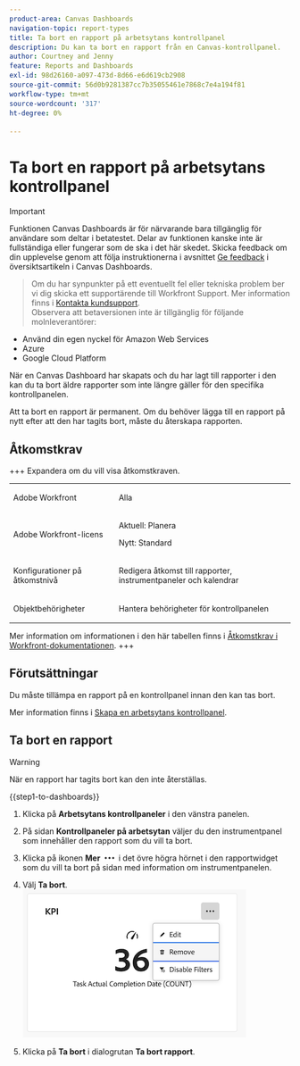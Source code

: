 ```yaml
---
product-area: Canvas Dashboards
navigation-topic: report-types
title: Ta bort en rapport på arbetsytans kontrollpanel
description: Du kan ta bort en rapport från en Canvas-kontrollpanel.
author: Courtney and Jenny
feature: Reports and Dashboards
exl-id: 98d26160-a097-473d-8d66-e6d619cb2908
source-git-commit: 56d0b9281387cc7b35055461e7868c7e4a194f81
workflow-type: tm+mt
source-wordcount: '317'
ht-degree: 0%

---
```


# Ta bort en rapport på arbetsytans kontrollpanel

>[!IMPORTANT]
>
>Funktionen Canvas Dashboards är för närvarande bara tillgänglig för användare som deltar i betatestet. Delar av funktionen kanske inte är fullständiga eller fungerar som de ska i det här skedet. Skicka feedback om din upplevelse genom att följa instruktionerna i avsnittet [Ge feedback](/help/quicksilver/product-announcements/betas/canvas-dashboards-beta/canvas-dashboards-beta-information.md#provide-feedback) i översiktsartikeln i Canvas Dashboards.<br>
>>Om du har synpunkter på ett eventuellt fel eller tekniska problem ber vi dig skicka ett supportärende till Workfront Support. Mer information finns i [Kontakta kundsupport](/help/quicksilver/workfront-basics/tips-tricks-and-troubleshooting/contact-customer-support.md).<br>
>>Observera att betaversionen inte är tillgänglig för följande molnleverantörer:
>
>* Använd din egen nyckel för Amazon Web Services
>* Azure
>* Google Cloud Platform

När en Canvas Dashboard har skapats och du har lagt till rapporter i den kan du ta bort äldre rapporter som inte längre gäller för den specifika kontrollpanelen.

Att ta bort en rapport är permanent. Om du behöver lägga till en rapport på nytt efter att den har tagits bort, måste du återskapa rapporten.

## Åtkomstkrav

+++ Expandera om du vill visa åtkomstkraven. 

<table style="table-layout:auto"> 
<col> 
</col> 
<col> 
</col> 
<tbody> 
<tr> 
   <td role="rowheader"><p>Adobe Workfront</p></td> 
   <td> 
<p>Alla </p> 
   </td> 
<tr> 
 <tr> 
   <td role="rowheader"><p>Adobe Workfront-licens</p></td> 
   <td> 
<p>Aktuell: Planera </p> 
<p>Nytt: Standard</p> 
   </td> 
   </tr> 
  </tr> 
  <tr> 
   <td role="rowheader"><p>Konfigurationer på åtkomstnivå</p></td> 
   <td><p>Redigera åtkomst till rapporter, instrumentpaneler och kalendrar</p>
  </td> 
  </tr>  
      <tr> 
   <td role="rowheader"><p>Objektbehörigheter</p></td> 
   <td><p>Hantera behörigheter för kontrollpanelen</p>
  </td> 
  </tr>
</tbody> 
</table>

Mer information om informationen i den här tabellen finns i [Åtkomstkrav i Workfront-dokumentationen](/help/quicksilver/administration-and-setup/add-users/access-levels-and-object-permissions/access-level-requirements-in-documentation.md).
+++

## Förutsättningar

Du måste tillämpa en rapport på en kontrollpanel innan den kan tas bort.

Mer information finns i [Skapa en arbetsytans kontrollpanel](/help/quicksilver/reports-and-dashboards/canvas-dashboards/create-dashboards/create-dashboards.md).

## Ta bort en rapport

>[!WARNING]
>
>När en rapport har tagits bort kan den inte återställas.

{{step1-to-dashboards}}

1. Klicka på **Arbetsytans kontrollpaneler** i den vänstra panelen.

1. På sidan **Kontrollpaneler på arbetsytan** väljer du den instrumentpanel som innehåller den rapport som du vill ta bort.

1. Klicka på ikonen **Mer** ![Mer](assets/more-icon.png) i det övre högra hörnet i den rapportwidget som du vill ta bort på sidan med information om instrumentpanelen.

1. Välj **Ta bort**.
   ![Ta bort rapport](assets/delete-a-report.png)

1. Klicka på **Ta bort** i dialogrutan **Ta bort rapport**.
